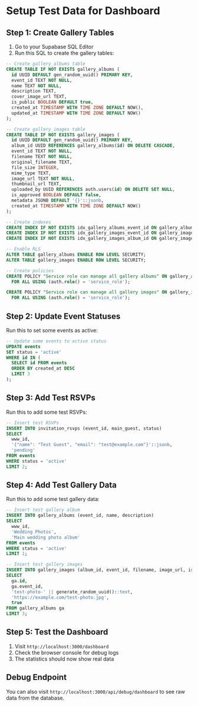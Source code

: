 # Setup Test Data for Dashboard

## Step 1: Create Gallery Tables

1. Go to your Supabase SQL Editor
2. Run this SQL to create the gallery tables:

```sql
-- Create gallery_albums table
CREATE TABLE IF NOT EXISTS gallery_albums (
  id UUID DEFAULT gen_random_uuid() PRIMARY KEY,
  event_id TEXT NOT NULL,
  name TEXT NOT NULL,
  description TEXT,
  cover_image_url TEXT,
  is_public BOOLEAN DEFAULT true,
  created_at TIMESTAMP WITH TIME ZONE DEFAULT NOW(),
  updated_at TIMESTAMP WITH TIME ZONE DEFAULT NOW()
);

-- Create gallery_images table
CREATE TABLE IF NOT EXISTS gallery_images (
  id UUID DEFAULT gen_random_uuid() PRIMARY KEY,
  album_id UUID REFERENCES gallery_albums(id) ON DELETE CASCADE,
  event_id TEXT NOT NULL,
  filename TEXT NOT NULL,
  original_filename TEXT,
  file_size INTEGER,
  mime_type TEXT,
  image_url TEXT NOT NULL,
  thumbnail_url TEXT,
  uploaded_by UUID REFERENCES auth.users(id) ON DELETE SET NULL,
  is_approved BOOLEAN DEFAULT false,
  metadata JSONB DEFAULT '{}'::jsonb,
  created_at TIMESTAMP WITH TIME ZONE DEFAULT NOW()
);

-- Create indexes
CREATE INDEX IF NOT EXISTS idx_gallery_albums_event_id ON gallery_albums(event_id);
CREATE INDEX IF NOT EXISTS idx_gallery_images_event_id ON gallery_images(event_id);
CREATE INDEX IF NOT EXISTS idx_gallery_images_album_id ON gallery_images(album_id);

-- Enable RLS
ALTER TABLE gallery_albums ENABLE ROW LEVEL SECURITY;
ALTER TABLE gallery_images ENABLE ROW LEVEL SECURITY;

-- Create policies
CREATE POLICY "Service role can manage all gallery albums" ON gallery_albums
  FOR ALL USING (auth.role() = 'service_role');

CREATE POLICY "Service role can manage all gallery images" ON gallery_images
  FOR ALL USING (auth.role() = 'service_role');
```

## Step 2: Update Event Statuses

Run this to set some events as active:

```sql
-- Update some events to active status
UPDATE events
SET status = 'active'
WHERE id IN (
  SELECT id FROM events
  ORDER BY created_at DESC
  LIMIT 3
);
```

## Step 3: Add Test RSVPs

Run this to add some test RSVPs:

```sql
-- Insert test RSVPs
INSERT INTO invitation_rsvps (event_id, main_guest, status)
SELECT
  www_id,
  '{"name": "Test Guest", "email": "test@example.com"}'::jsonb,
  'pending'
FROM events
WHERE status = 'active'
LIMIT 2;
```

## Step 4: Add Test Gallery Data

Run this to add some test gallery data:

```sql
-- Insert test gallery album
INSERT INTO gallery_albums (event_id, name, description)
SELECT
  www_id,
  'Wedding Photos',
  'Main wedding photo album'
FROM events
WHERE status = 'active'
LIMIT 1;

-- Insert test gallery images
INSERT INTO gallery_images (album_id, event_id, filename, image_url, is_approved)
SELECT
  ga.id,
  ga.event_id,
  'test-photo-' || generate_random_uuid()::text,
  'https://example.com/test-photo.jpg',
  true
FROM gallery_albums ga
LIMIT 3;
```

## Step 5: Test the Dashboard

1. Visit `http://localhost:3000/dashboard`
2. Check the browser console for debug logs
3. The statistics should now show real data

## Debug Endpoint

You can also visit `http://localhost:3000/api/debug/dashboard` to see raw data from the database.
